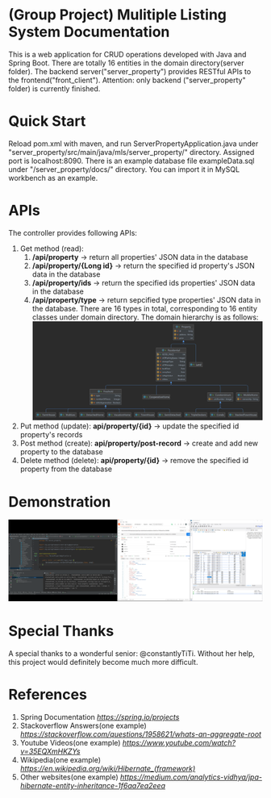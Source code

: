 # (Group Project) Mulitiple Listing System Documentation
This is a web application for CRUD operations developed with Java and Spring Boot. There are totally 16 entities in the domain directory(server folder). The backend server("server_property") provides RESTful APIs to the frontend("front_client"). Attention: only backend ("server_property" folder) is currently finished.

# Quick Start
Reload pom.xml with maven, and run ServerPropertyApplication.java under "server_property/src/main/java/mls/server_property/" directory. Assigned port is localhost:8090. There is an example database file exampleData.sql under "/server_property/docs/" directory. You can import it in MySQL workbench as an example.

# APIs
The controller provides following APIs:
1. Get method (read): 
    1. **/api/property**  -> return all properties' JSON data in the database
    2. **/api/property/{Long id}** -> return the specified id property's JSON data in the database
    3. **/api/property/ids** -> return the specified ids properties' JSON data in the database
    4. **/api/property/type** -> return sepcified type properties' JSON data in the database. There are 16 types in total, corresponding to 16 entity classes under domain directory. The domain hierarchy is as follows: ![hierarchy](/server_property/docs/domain.jpg)
2. Put method (update): **api/property/{id}** -> update the specified id property's records
3. Post method (create): **api/property/post-record** -> create and add new property to the database
4. Delete method (delete): **api/property/{id}** -> remove the specified id property from the database   

# Demonstration
![showcase](/server_property/docs/demonstration_get3.jpg)

# Special Thanks
A special thanks to a wonderful senior: @constantlyTiTi. Without her help, this project would definitely become much more difficult.

# References
1. Spring Documentation
*https://spring.io/projects*
2. Stackoverflow Answers(one example)
*https://stackoverflow.com/questions/1958621/whats-an-aggregate-root*
3. Youtube Videos(one example)
*https://www.youtube.com/watch?v=35EQXmHKZYs*
4. Wikipedia(one example)
*https://en.wikipedia.org/wiki/Hibernate_(framework)*
5. Other websites(one example)
*https://medium.com/analytics-vidhya/jpa-hibernate-entity-inheritance-1f6aa7ea2eea*
